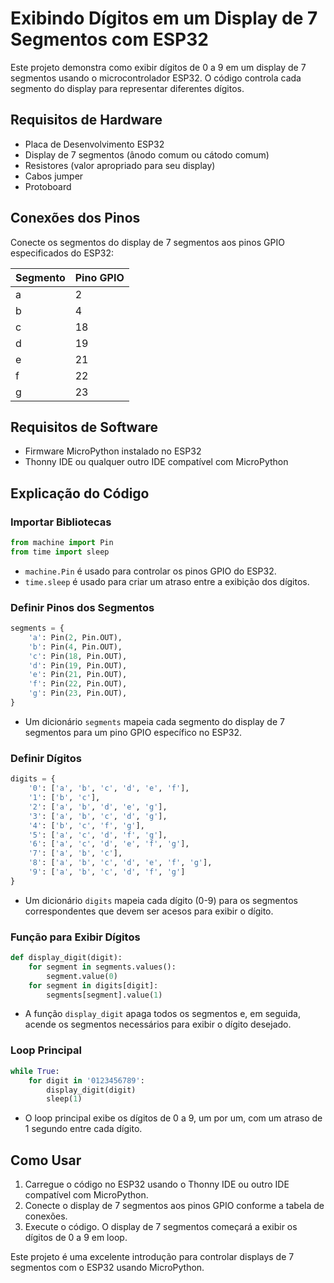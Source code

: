 # Exibindo Dígitos em um Display de 7 Segmentos com ESP32

Este projeto demonstra como exibir dígitos de 0 a 9 em um display de 7 segmentos usando o microcontrolador ESP32. O código controla cada segmento do display para representar diferentes dígitos.

## Requisitos de Hardware

- Placa de Desenvolvimento ESP32
- Display de 7 segmentos (ânodo comum ou cátodo comum)
- Resistores (valor apropriado para seu display)
- Cabos jumper
- Protoboard

## Conexões dos Pinos

Conecte os segmentos do display de 7 segmentos aos pinos GPIO especificados do ESP32:

| Segmento | Pino GPIO |
|----------|-----------|
| a        | 2         |
| b        | 4         |
| c        | 18        |
| d        | 19        |
| e        | 21        |
| f        | 22        |
| g        | 23        |

## Requisitos de Software

- Firmware MicroPython instalado no ESP32
- Thonny IDE ou qualquer outro IDE compatível com MicroPython

## Explicação do Código

### Importar Bibliotecas

```python
from machine import Pin
from time import sleep
```

- `machine.Pin` é usado para controlar os pinos GPIO do ESP32.
- `time.sleep` é usado para criar um atraso entre a exibição dos dígitos.

### Definir Pinos dos Segmentos

```python
segments = {
    'a': Pin(2, Pin.OUT),
    'b': Pin(4, Pin.OUT),
    'c': Pin(18, Pin.OUT),
    'd': Pin(19, Pin.OUT),
    'e': Pin(21, Pin.OUT),
    'f': Pin(22, Pin.OUT),
    'g': Pin(23, Pin.OUT),
}
```

- Um dicionário `segments` mapeia cada segmento do display de 7 segmentos para um pino GPIO específico no ESP32.

### Definir Dígitos

```python
digits = {
    '0': ['a', 'b', 'c', 'd', 'e', 'f'],
    '1': ['b', 'c'],
    '2': ['a', 'b', 'd', 'e', 'g'],
    '3': ['a', 'b', 'c', 'd', 'g'],
    '4': ['b', 'c', 'f', 'g'],
    '5': ['a', 'c', 'd', 'f', 'g'],
    '6': ['a', 'c', 'd', 'e', 'f', 'g'],
    '7': ['a', 'b', 'c'],
    '8': ['a', 'b', 'c', 'd', 'e', 'f', 'g'],
    '9': ['a', 'b', 'c', 'd', 'f', 'g']
}
```

- Um dicionário `digits` mapeia cada dígito (0-9) para os segmentos correspondentes que devem ser acesos para exibir o dígito.

### Função para Exibir Dígitos

```python
def display_digit(digit):
    for segment in segments.values():
        segment.value(0)
    for segment in digits[digit]:
        segments[segment].value(1)
```

- A função `display_digit` apaga todos os segmentos e, em seguida, acende os segmentos necessários para exibir o dígito desejado.

### Loop Principal

```python
while True:
    for digit in '0123456789':
        display_digit(digit)
        sleep(1)
```

- O loop principal exibe os dígitos de 0 a 9, um por um, com um atraso de 1 segundo entre cada dígito.

## Como Usar

1. Carregue o código no ESP32 usando o Thonny IDE ou outro IDE compatível com MicroPython.
2. Conecte o display de 7 segmentos aos pinos GPIO conforme a tabela de conexões.
3. Execute o código. O display de 7 segmentos começará a exibir os dígitos de 0 a 9 em loop.

Este projeto é uma excelente introdução para controlar displays de 7 segmentos com o ESP32 usando MicroPython.
